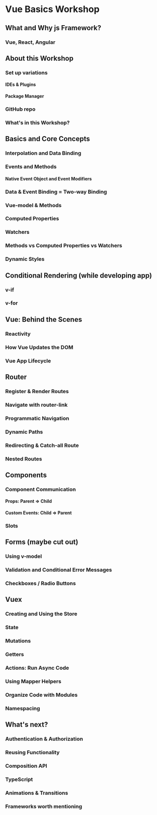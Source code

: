 # Vue Basics Workshop
## What and Why js Framework?
### Vue, React, Angular

## About this Workshop
### Set up variations
#### IDEs & Plugins
#### Package Manager
### GitHub repo
### What's in this Workshop?

## Basics and Core Concepts
### Interpolation and Data Binding
### Events and Methods
#### Native Event Object and Event Modifiers
### Data & Event Binding = Two-way Binding
### Vue-model & Methods
### Computed Properties
### Watchers
### Methods vs Computed Properties vs Watchers
### Dynamic Styles

## Conditional Rendering (while developing app)
### v-if
### v-for

## Vue: Behind the Scenes
### Reactivity
### How Vue Updates the DOM
### Vue App Lifecycle

## Router
### Register & Render Routes
### Navigate with router-link
### Programmatic Navigation
### Dynamic Paths
### Redirecting & Catch-all Route
### Nested Routes

## Components
### Component Communication
#### Props: Parent => Child
#### Custom Events: Child => Parent
### Slots

## Forms (maybe cut out)
### Using v-model
### Validation and Conditional Error Messages
### Checkboxes / Radio Buttons

## Vuex
### Creating and Using the Store
### State
### Mutations
### Getters
### Actions: Run Async Code
### Using Mapper Helpers
### Organize Code with Modules
### Namespacing

## What's next?
### Authentication & Authorization
### Reusing Functionality
### Composition API
### TypeScript
### Animations & Transitions
### Frameworks worth mentioning
